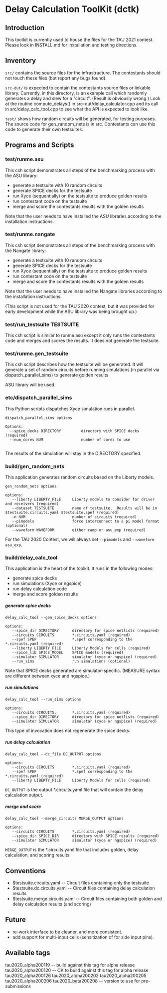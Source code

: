 # Delay Calculation ToolKit (dctk)

## Introduction

This toolkit is currently used to house the files for the TAU 2021 contest.
Please look in INSTALL.md for installation and testing directions.

## Inventory
`src/` contains the source files for the infrastructure. The contestants
should not touch these files (but report any bugs found).

`src-dut/` is expected to contain the contestants source files or
linkable library.  Currently, in this directory, is an example call
which randomly generates a delay and slew for a "circuit".  (Result is
obviously wrong.)  Look at the routine compute\_delays() in
src-dut/delay\_calculator.cpp and its call in src/delay_calc_tool.cpp
to see what the API is expected to look like.

`test/` shows how random circuits will be generated, for testing
purposes. The source code for gen\_random_nets is in src.  Contestants
can use this code to generate their own testsuites.

## Programs and Scripts

### test/runme.asu

This csh script demonstrates all steps of the benchmarking process with
the ASU library:

* generate a testsuite with 10 random circuits
* generate SPICE decks for the testsuite
* run Xyce (sequentially) on the testsuite to produce golden results
* run contestant code on the testsuite
* merge and score the contestants results with the golden results

Note that the user needs to have installed the ASU libraries
according to the installation instructions.

### test/runme.nangate

This csh script demonstrates all steps of the benchmarking process with
the Nangate library:

* generate a testsuite with 10 random circuits
* generate SPICE decks for the testsuite
* run Xyce (sequentially) on the testsuite to produce golden results
* run contestant code on the testsuite
* merge and score the contestants results with the golden results

Note that the user needs to have installed the Nangate libraries
according to the installation instructions.

(This script is not used for the TAU 2020 contest, but it was provided for early development while the ASU library was being brought up.)

### test/run_testsuite TESTSUITE

This csh script is similar to runme.asu except it only runs the contestants code and merges and scores the results.  It does not generate the testsuite.

### test/runme.gen_testsuite

This csh script describes how the testsuite will be generated.  It will generate a set of random circuits before running simulations (in parallel via dispatch_parallel_sims) to generate golden results.

ASU library will be used.

### etc/dispatch_parallel_sims

This Python scripts dispatches Xyce simulation runs in parallel.

```
dispatch_parallel_sims options

Options:
  --spice_decks DIRECTORY         directory with SPICE decks (required)
  --num_cores NUM                 number of cores to use
 
```
The results of the simulation will stay in the DIRECTORY specified.  

### build/gen\_random_nets

This application generates random circuits based on the Liberty models.

```
gen_random_nets options

options:
   --liberty LIBERTY_FILE     Liberty models to consider for driver and receivers (required)
   --dataset TESTSUITE        name of testsuite.  Results will be in $testsuite.circuits.yaml $testsuite.spef (required)
   -n NUM                     number of circuits (required)
   --pimodels                 force interconnect to a pi model format (optional)
   --waveform WAVEFORM        either ramp or asu_exp (required)
```
For the TAU 2020 Contest, we will always set `--pimodels` and `--waveform asu_exp`.


### build/delay\_calc_tool

This application is the heart of the toolkit.  It runs in the following modes:

* generate spice decks
* run simulations (Xyce or ngspice)
* run delay calculation code
* merge and score golden results

##### generate spice decks

```
delay_calc_tool --gen_spice_decks options

options:
   --spice_dir DIRECTORY      directory for spice netlists (required)
   --circuits CIRCUITS        *.circuits.yaml (required)
   --spef SPEF                *.spef corresponding to the *.circuits.yaml (required)
   --liberty LIBERTY_FILE     Liberty Models for cells (required)
   --spice_lib SPICE_MODEL    SPICE models (required)
   --simulator SIMULATOR      simulator (xyce or ngspice) (required) 
   --run_sims                 run simulations (optional)

```

Note that SPICE decks generated are simulator-specific.  (MEASURE syntax are different between xyce and ngspice.)


##### run simulations

```
delay_calc_tool --run_sims options

options:
   --circuits CIRCUITS.       *.circuits.yaml (required)
   --spice_dir DIRECTORY      directory for spice netlists (required)
   --simulator SIMULATOR      simulator (xyce or ngspice) (required) 

```

This type of invocation does not regenerate the spice decks.

##### run delay calculation
```
delay_calc_tool --dc_file DC_OUTPUT options

options:
   --circuits CIRCUITS        *.circuits.yaml (required)
   --spef SPEF                *.spef corresponding to the *.circuits.yaml (required)
   --liberty LIBERTY_FILE     Liberty Models for cells (required)

```

`DC_OUTPUT` is the output *.circuits.yaml file that will contain the delay calculation output.

##### merge and score
```
delay_calc_tool --merge_circuits MERGE_OUTPUT options

options:
   --circuits CIRCUITS        *.circuits.yaml (required)
   --spice_dir SPICE_DIR      directory with SPICE results (required)
   --simulator SIMULATOR      simulator (xyce or ngspice) (required) 
```

`MERGE_OUTPUT` is the *.circuits.yaml file that includes golden, delay calculation, and scoring results.

## Conventions

* $testsuite.circuits.yaml -- Circuit files containing only the testsuite
* $testsuite.dc.circuits.yaml -- Circuit files containing delay calculation results
* $testsuite.merge.circuits.yaml -- Circuit files containing both golden and delay calculation results (and scoring)

## Future
* re-work interface to be cleaner, and more consistent.
* add support for multi-input cells (sensitization of for side input pins).


## Available tags

tau2020_alpha200119 -- build against this tag for alpha release
tau2020_alpha200120 -- OK to build against this tag for alpha release
tau2020_alpha200126
tau2020_alpha200202
tau2020_alpha200205
tau2020_alpha200206
tau2020_beta200208 -- version to use for pre-submissions





